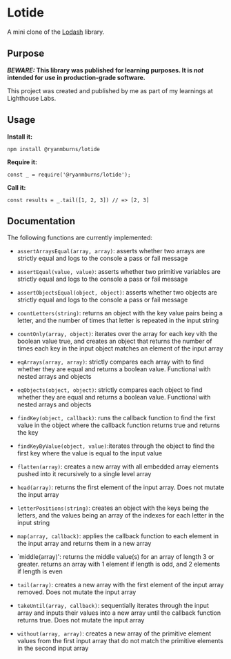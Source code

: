 # Lotide

A mini clone of the [Lodash](https://lodash.com) library.

## Purpose

**_BEWARE:_ This library was published for learning purposes. It is _not_ intended for use in production-grade software.**

This project was created and published by me as part of my learnings at Lighthouse Labs. 

## Usage

**Install it:**

`npm install @ryanmburns/lotide`

**Require it:**

`const _ = require('@ryanmburns/lotide');`

**Call it:**

`const results = _.tail([1, 2, 3]) // => [2, 3]`

## Documentation

The following functions are currently implemented:

* `assertArraysEqual(array, array)`: asserts whether two arrays are strictly equal and logs to the console a pass or fail message

* `assertEqual(value, value)`: asserts whether two primitive variables are strictly equal and logs to the console a pass or fail message

* `assertObjectsEqual(object, object)`: asserts whether two objects are strictly equal and logs to the console a pass or fail message

* `countLetters(string)`: returns an object with the key value pairs being a letter, and the number of times that letter is repeated in the input string

* `countOnly(array, object)`: iterates over the array for each key vith the boolean value true, and creates an object that returns the number of times each key in the input object matches an element of the input array

* `eqArrays(array, array)`: strictly compares each array with to find whether they are equal and returns a boolean value. Functional with nested arrays and objects

* `eqObjects(object, object)`: strictly compares each object to find whether they are equal and returns a boolean value. Functional with nested arrays and objects

* `findKey(object, callback)`: runs the callback function to find the first value in the object where the callback function returns true and returns the key

* `findKeyByValue(object, value)`:iterates through the object to find the first key where the value is equal to the input value

* `flatten(array)`: creates a new array with all embedded array elements pushed into it recursively to a single level array

* `head(array)`: returns the first element of the input array. Does not mutate the input array

* `letterPositions(string)`: creates an object with the keys being the letters, and the values being an array of the indexes for each letter in the input string

* `map(array, callback)`: applies the callback function to each element in the input array and returns them in a new array

* `middle(array)': returns the middle value(s) for an array of length 3 or greater. returns an array with 1 element if length is odd, and 2 elements if length is even

* `tail(array)`: creates a new array with the first element of the input array removed. Does not mutate the input array

* `takeUntil(array, callback)`: sequentially iterates through the input array and inputs their values into a new array until the callback function returns true. Does not mutate the input array

* `without(array, array)`: creates a new array of the primitive element values from the first input array that do not match the primitive elements in the second input array